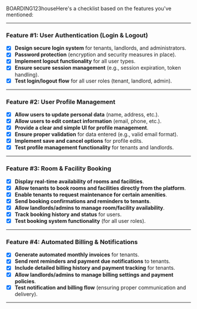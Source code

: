 BOARDING123houseHere's a checklist based on the features you've mentioned:

---

### **Feature #1: User Authentication (Login & Logout)**
- [x] **Design secure login system** for tenants, landlords, and administrators.
- [x] **Password protection** (encryption and security measures in place).
- [x] **Implement logout functionality** for all user types.
- [x] **Ensure secure session management** (e.g., session expiration, token handling).
- [x] **Test login/logout flow** for all user roles (tenant, landlord, admin).

---

### **Feature #2: User Profile Management**
- [x] **Allow users to update personal data** (name, address, etc.).
- [x] **Allow users to edit contact information** (email, phone, etc.).
- [x] **Provide a clear and simple UI for profile management**.
- [x] **Ensure proper validation** for data entered (e.g., valid email format).
- [x] **Implement save and cancel options** for profile edits.
- [x] **Test profile management functionality** for tenants and landlords.

---

### **Feature #3: Room & Facility Booking**
- [x] **Display real-time availability of rooms and facilities**.
- [x] **Allow tenants to book rooms and facilities directly from the platform**.
- [x] **Enable tenants to request maintenance for certain amenities**.
- [x] **Send booking confirmations and reminders to tenants**.
- [x] **Allow landlords/admins to manage room/facility availability**.
- [x] **Track booking history and status** for users.
- [x] **Test booking system functionality** (for all user roles).

---

### **Feature #4: Automated Billing & Notifications**
- [x] **Generate automated monthly invoices** for tenants.
- [x] **Send rent reminders and payment due notifications** to tenants.
- [x] **Include detailed billing history and payment tracking** for tenants.
- [x] **Allow landlords/admins to manage billing settings and payment policies**.
- [x] **Test notification and billing flow** (ensuring proper communication and delivery).

---

